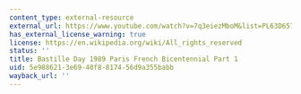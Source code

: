 ```yaml
---
content_type: external-resource
external_url: https://www.youtube.com/watch?v=7q3eiezMboM&list=PL63D6579751348C11
has_external_license_warning: true
license: https://en.wikipedia.org/wiki/All_rights_reserved
status: ''
title: Bastille Day 1989 Paris French Bicentennial Part 1
uid: 5e988621-3e69-40f8-8174-56d9a355babb
wayback_url: ''
---
```

